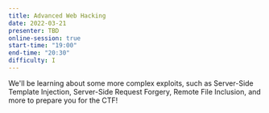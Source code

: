 ```yaml
---
title: Advanced Web Hacking
date: 2022-03-21
presenter: TBD
online-session: true
start-time: "19:00"
end-time: "20:30"
difficulty: I
---
```


We'll be learning about some more complex exploits, such as Server-Side Template Injection, Server-Side Request Forgery, Remote File Inclusion, and more to prepare you for the CTF!